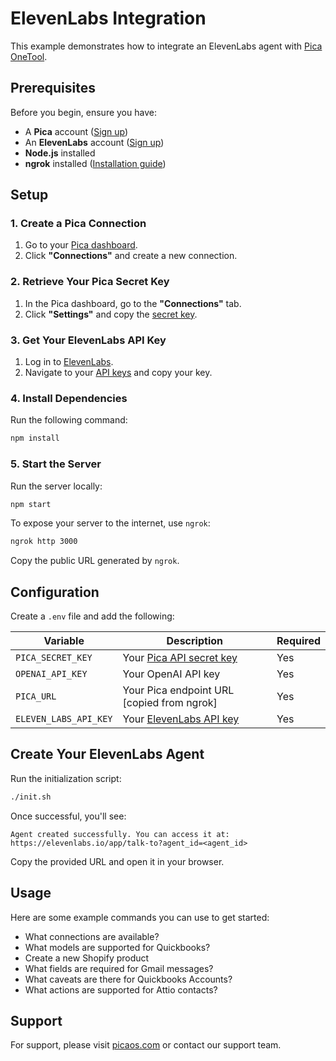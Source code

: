# ElevenLabs Integration

This example demonstrates how to integrate an ElevenLabs agent with [Pica OneTool](https://docs.picaos.com/core/one-tool).

## **Prerequisites**
Before you begin, ensure you have:
- A **Pica** account ([Sign up](https://picaos.com))
- An **ElevenLabs** account ([Sign up](https://elevenlabs.io/signup))
- **Node.js** installed
- **ngrok** installed ([Installation guide](https://ngrok.com/download))

## **Setup**

### **1. Create a Pica Connection**
1. Go to your [Pica dashboard](https://app.picaos.com/connections).
2. Click **"Connections"** and create a new connection.

### **2. Retrieve Your Pica Secret Key**
1. In the Pica dashboard, go to the **"Connections"** tab.
2. Click **"Settings"** and copy the [secret key](https://app.picaos.com/settings/api-keys).

### **3. Get Your ElevenLabs API Key**
1. Log in to [ElevenLabs](https://elevenlabs.io/signup).
2. Navigate to your [API keys](https://elevenlabs.io/app/settings/api-keys) and copy your key.

### **4. Install Dependencies**
Run the following command:
```bash
npm install
```  

### **5. Start the Server**
Run the server locally:
```bash
npm start
```  
To expose your server to the internet, use `ngrok`:
```bash
ngrok http 3000
```  
Copy the public URL generated by `ngrok`.

## **Configuration**

Create a `.env` file and add the following:


| Variable | Description                                                            | Required |
|----------|------------------------------------------------------------------------|----------|
| `PICA_SECRET_KEY` | Your [Pica API secret key](https://app.picaos.com/settings/api-keys)   | Yes |
| `OPENAI_API_KEY` | Your OpenAI API key                                                    | Yes |
| `PICA_URL` | Your Pica endpoint URL [copied from ngrok]                             | Yes |
| `ELEVEN_LABS_API_KEY` | Your [ElevenLabs API key](https://elevenlabs.io/app/settings/api-keys) | Yes |

## **Create Your ElevenLabs Agent**

Run the initialization script:
```bash
./init.sh
```  
Once successful, you'll see:
```
Agent created successfully. You can access it at:  
https://elevenlabs.io/app/talk-to?agent_id=<agent_id>
```  
Copy the provided URL and open it in your browser.

## Usage

Here are some example commands you can use to get started:

- What connections are available?
- What models are supported for Quickbooks?
- Create a new Shopify product
- What fields are required for Gmail messages?
- What caveats are there for Quickbooks Accounts?
- What actions are supported for Attio contacts?


## Support

For support, please visit [picaos.com](https://picaos.com) or contact our support team.
